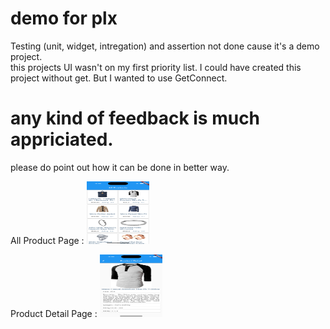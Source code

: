 # demo for plx
Testing (unit, widget, intregation) and assertion not done cause it's a demo project.  
this projects UI wasn't on my first priority list. 
I could have created this project without get. But I wanted to use GetConnect.   
# any kind of feedback is much appriciated. 
please do point out how it can be done in better way.

All Product Page :
<img src="https://github.com/momin-mostafa/demo/blob/main/Simulator%20Screen%20Shot%20-%20iPhone%2014%20Pro%20-%202022-12-23%20at%2021.56.01.png" alt="All product" style="height: 100px; width:100px;"/>

Product Detail Page :
<img src="https://github.com/momin-mostafa/demo/blob/main/Simulator%20Screen%20Shot%20-%20iPhone%2014%20Pro%20-%202022-12-23%20at%2021.56.11.png" alt="All product" style="height: 100px; width:100px;"/>
